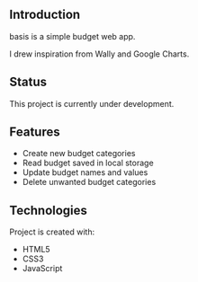 ## Introduction

basis is a simple budget web app.

I drew inspiration from Wally and Google Charts.

## Status

This project is currently under development.

## Features

- Create new budget categories
- Read budget saved in local storage
- Update budget names and values
- Delete unwanted budget categories

## Technologies

Project is created with:

- HTML5
- CSS3
- JavaScript
